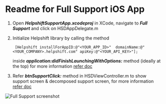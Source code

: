 Readme for Full Support iOS App
===============================

1. Open ***HelpshiftSupportApp.xcodeproj*** in XCode, navigate to ***Full Support*** and click on HSDAppDelegate.m

2. Initialize Helpshift library by calling the method

   ```
   	[Helpshift installForAppID:@"<YOUR_APP_ID>"  domainName:@"<YOUR_COMPANY>.helpshift.com" apiKey:@"<YOUR_API_KEY>"];
   ```
   inside ***application:didFinishLaunchingWithOptions:*** method (ideally at the top)
   for more information [refer doc](http://developers.helpshift.com/ios/getting-started/#initializing)

3. Refer ***btnSupportClick:*** method in HSDViewController.m to show support screen & decomposed support screen,
   for more information [refer doc](http://developers.helpshift.com/ios/support-tools/#full-support)


![Full Support screenshot](/Screenshot.png)
